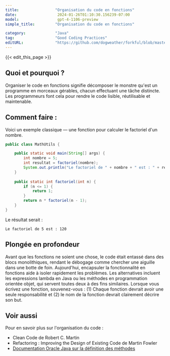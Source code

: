 ```yaml
---
title:                "Organisation du code en fonctions"
date:                  2024-01-26T01:10:30.156239-07:00
model:                 gpt-4-1106-preview
simple_title:         "Organisation du code en fonctions"

category:             "Java"
tag:                  "Good Coding Practices"
editURL:              "https://github.com/dogweather/forkful/blob/master/content/fr/java/organizing-code-into-functions.md"
---
```


{{< edit_this_page >}}

## Quoi et pourquoi ?
Organiser le code en fonctions signifie décomposer le monstre qu'est un programme en morceaux gérables, chacun effectuant une tâche distincte. Les programmeurs font cela pour rendre le code lisible, réutilisable et maintenable.

## Comment faire :
Voici un exemple classique — une fonction pour calculer le factoriel d'un nombre.

```java
public class MathUtils {

    public static void main(String[] args) {
        int nombre = 5;
        int resultat = factoriel(nombre);
        System.out.println("Le factoriel de " + nombre + " est : " + resultat);
    }
    
    public static int factoriel(int n) {
        if (n <= 1) {
            return 1;
        }
        return n * factoriel(n - 1);
    }
}
```

Le résultat serait :
```
Le factoriel de 5 est : 120
```

## Plongée en profondeur
Avant que les fonctions ne soient une chose, le code était entassé dans des blocs monolithiques, rendant le débogage comme chercher une aiguille dans une botte de foin. Aujourd'hui, encapsuler la fonctionnalité en fonctions aide à isoler rapidement les problèmes. Les alternatives incluent les expressions lambda en Java ou les méthodes en programmation orientée objet, qui servent toutes deux à des fins similaires. Lorsque vous écrivez une fonction, souvenez-vous : (1) Chaque fonction devrait avoir une seule responsabilité et (2) le nom de la fonction devrait clairement décrire son but.

## Voir aussi
Pour en savoir plus sur l'organisation du code :
- Clean Code de Robert C. Martin
- Refactoring : Improving the Design of Existing Code de Martin Fowler
- [Documentation Oracle Java sur la définition des méthodes](https://docs.oracle.com/javase/tutorial/java/javaOO/methods.html)
